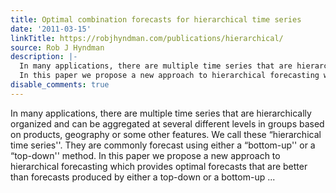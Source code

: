```yaml
---
title: Optimal combination forecasts for hierarchical time series
date: '2011-03-15'
linkTitle: https://robjhyndman.com/publications/hierarchical/
source: Rob J Hyndman
description: |-
  In many applications, there are multiple time series that are hierarchically organized and can be aggregated at several different levels in groups based on products, geography or some other features. We call these &ldquo;hierarchical time series''. They are commonly forecast using either a &ldquo;bottom-up'' or a &ldquo;top-down'' method.
  In this paper we propose a new approach to hierarchical forecasting which provides optimal forecasts that are better than forecasts produced by either a top-down or a bottom-up ...
disable_comments: true
---
```

In many applications, there are multiple time series that are hierarchically organized and can be aggregated at several different levels in groups based on products, geography or some other features. We call these &ldquo;hierarchical time series''. They are commonly forecast using either a &ldquo;bottom-up'' or a &ldquo;top-down'' method.
In this paper we propose a new approach to hierarchical forecasting which provides optimal forecasts that are better than forecasts produced by either a top-down or a bottom-up ...